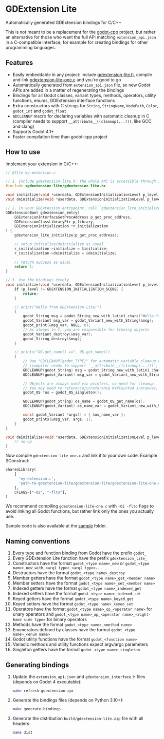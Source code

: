 # GDExtension Lite
Automatically generated GDExtension bindings for C/C++

This is not meant to be a replacement for the [godot-cpp](https://github.com/godotengine/godot-cpp) project,
but rather an alternative for those who want the full API matching `extension_api.json` in a C-compatible interface,
for example for creating bindings for other programming languages.


## Features
- Easily embeddable in any project: include [gdextension-lite.h](gdextension-lite/gdextension-lite.h), compile and link [gdextension-lite-one.c](gdextension-lite/gdextension-lite-one.c) and you're good to go
- Automatically generated from `extension_api.json` file, so new Godot APIs are added in a matter of regenerating the bindings
- Bindings for all Godot classes, variant types, methods, operators, utility functions, enums, GDExtension interface functions
- Extra constructors with C strings for `String`, `StringName`, `NodePath`, `Color`, `godot_int` and `godot_float`
- `GDCLEANUP` macro for declaring variables with automatic cleanup in C (compiler needs to support `__attribute__((cleanup(...)))`, like GCC and clang)
- Supports Godot 4.1+
- Faster compilation time than godot-cpp project


## How to use
Implement your extension in C/C++:
```c
// @file my-extension.c

// 1. Include gdextension-lite.h: the whole API is accessible through it
#include <gdextension-lite/gdextension-lite.h>

void initialize(void *userdata, GDExtensionInitializationLevel p_level);
void deinitialize(void *userdata, GDExtensionInitializationLevel p_level);

// 2. In your GDExtension entrypoint, call `gdextension_lite_initialize`
GDExtensionBool gdextension_entry(
    GDExtensionInterfaceGetProcAddress p_get_proc_address,
    GDExtensionClassLibraryPtr p_library,
    GDExtensionInitialization *r_initialization
) {
    gdextension_lite_initialize(p_get_proc_address);

    // setup initialize/deinitialize as usual
    r_initialization->initialize = &initialize;
    r_initialization->deinitialize = &deinitialize;
    
    // return success as usual
    return 1;
}

// 3. Use the bindings freely
void initialize(void *userdata, GDExtensionInitializationLevel p_level) {
    if (p_level != GDEXTENSION_INITIALIZATION_SCENE) {
        return;
    }

    // print("Hello from GDExtension Lite!")
    {
        godot_String msg = godot_String_new_with_latin1_chars("Hello from GDExtension Lite!");
        godot_Variant msg_var = godot_Variant_new_with_String(&msg);
        godot_print(&msg_var, NULL, 0);
        // As always in C, you are responsible for freeing objects
        godot_Variant_destroy(&msg_var);
        godot_String_destroy(&msg);
    }

    // prints("OS.get_name() ==", OS.get_name())
    {
        // Use "GDCLEANUP(godot_TYPE)" for automatic variable cleanup at the end of scope
        // (compiler needs to support `__attribute__((cleanup(...)))`, like GCC and clang)
        GDCLEANUP(godot_String) msg = godot_String_new_with_latin1_chars("OS.get_name() ==");
        GDCLEANUP(godot_Variant) msg_var = godot_Variant_new_with_String(&msg);

        // Objects are always used via pointers, no need for cleanup
        // You may need to reference/unreference RefCounted instances, though
        godot_OS *os = godot_OS_singleton();

        GDCLEANUP(godot_String) os_name = godot_OS_get_name(os);
        GDCLEANUP(godot_Variant) os_name_var = godot_Variant_new_with_String(&os_name);

        const godot_Variant *args[] = { &os_name_var };
        godot_prints(&msg_var, args, 1);
    }
}

void deinitialize(void *userdata, GDExtensionInitializationLevel p_level) {
    // no-op
}
```

Now compile `gdextension-lite-one.c` and link it to your own code.
Example SConstruct:
```python
SharedLibrary(
    [
      'my-extension.c',
      'path-to-gdextension-lite/gdextension-lite/gdextension-lite-one.c',
    ],
    CFLAGS=["-O2", "-flto"],
)
```
We recommend compiling `gdextension-lite-one.c` with `-O2 -flto` flags to avoid linking all Godot functions, but rather link only the ones you actually use.

Sample code is also available at the [sample](sample) folder.


## Naming conventions
1. Every type and function binding from Godot have the prefix `godot_`
2. Every GDExtension Lite function have the prefix `gdextension_lite_`
3. Constructors have the format `godot_<type name>_new` or `godot_<type name>_new_with_<arg1 type>_<arg2 type>...`
4. Destructors have the format `godot_<type name>_destroy`
5. Member getters have the format `godot_<type name>_get_<member name>`
6. Member setters have the format `godot_<type name>_set_<member name>`
7. Indexed getters have the format `godot_<type name>_indexed_get`
8. Indexed setters have the format `godot_<type name>_indexed_set`
9. Keyed getters have the format `godot_<type name>_keyed_get`
10. Keyed setters have the format `godot_<type name>_keyed_set`
11. Operators have the format `godot_<type name>_op_<operator name>` for unary operators and `godot_<type name>_op_<operator name>_<right-hand side type>` for binary operators
12. Methods have the format `godot_<type name>_<method name>`
13. Enumerators defined by classes have the format `godot_<type name>_<enum name>`
14. Godot utility functions have the format `godot_<function name>`
15. Variadic methods and utility functions expect argv/argc parameters
16. Singleton getters have the format `godot_<type name>_singleton`


## Generating bindings
1. Update the `extension_api.json` and `gdextension_interface.h` files (depends on Godot 4 executable):
   ```sh
   make refresh-gdextension-api
   ```
2. Generate the bindings files (depends on Python 3.10+):
   ```sh
   make generate-bindings
   ```
3. Generate the distribution `build/gdextension-lite.zip` file with all headers:
   ```sh
   make dist
   ```
